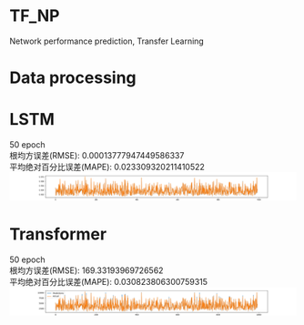 # TF_NP
Network performance prediction, Transfer Learning
# Data processing

# LSTM
50 epoch  
根均方误差(RMSE): 0.00013777947449586337  
平均绝对百分比误差(MAPE): 0.023309320211410522
![uk_lstm.png](3_training%2Fuk_lstm.png)
# Transformer
50 epoch  
根均方误差(RMSE): 169.33193969726562  
平均绝对百分比误差(MAPE): 0.030823806300759315
![uk_transformer.png](3_training%2Fuk_transformer.png)
